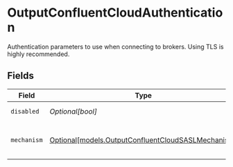 # OutputConfluentCloudAuthentication

Authentication parameters to use when connecting to brokers. Using TLS is highly recommended.


## Fields

| Field                                                                                                | Type                                                                                                 | Required                                                                                             | Description                                                                                          |
| ---------------------------------------------------------------------------------------------------- | ---------------------------------------------------------------------------------------------------- | ---------------------------------------------------------------------------------------------------- | ---------------------------------------------------------------------------------------------------- |
| `disabled`                                                                                           | *Optional[bool]*                                                                                     | :heavy_minus_sign:                                                                                   | Enable Authentication                                                                                |
| `mechanism`                                                                                          | [Optional[models.OutputConfluentCloudSASLMechanism]](../models/outputconfluentcloudsaslmechanism.md) | :heavy_minus_sign:                                                                                   | SASL authentication mechanism to use.                                                                |